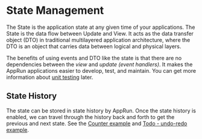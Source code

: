 # State Management

The State is the application state at any given time of your applications. The State is the data flow between Update and View. It acts as the data transfer object (DTO) in traditional multilayered application architecture, where the DTO is an object that carries data between logical and physical layers.

The benefits of using events and DTO like the state is that there are no dependencies between the _view_ and _update (event handlers)_. It makes the AppRun applications easier to develop, test, and maintain. You can get more information about [unit testing](11-unit-testing) later.


## State History

The state can be stored in state history by AppRun. Once the state history is enabled, we can travel through the history back and forth to get the previous and next state. See the [Counter example](https://apprun.js.org/#counters) and [Todo - undo-redo example](https://apprun.js.org/#todo).

